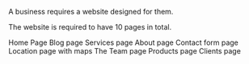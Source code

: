 A business requires a website designed for them.

The website is required to have 10 pages in total.

Home Page
Blog page
Services page
About page
Contact form page
Location page with maps
The Team page
Products page 
Clients page

